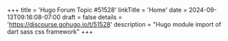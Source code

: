 +++
title = 'Hugo Forum Topic #51528'
linkTitle = 'Home'
date = 2024-09-13T09:16:08-07:00
draft = false
details = 'https://discourse.gohugo.io/t/51528'
description = "Hugo module import of dart sass css framework"
+++
